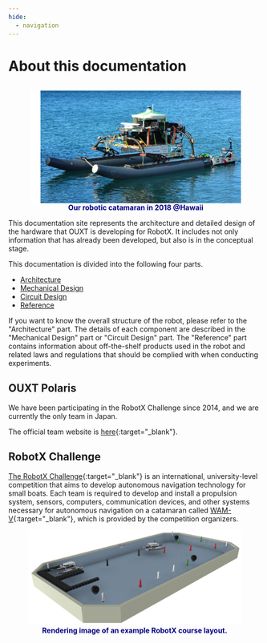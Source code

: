```yaml
---
hide:
  - navigation
---
```


# About this documentation

<figure style="display:table;background-color:#ffffff;float:right;padding:0px 0px 0px 20px">
  <img style="display:block" width="400" src="images/DSC_1814_2.jpg">
  <figcaption style="display:table-caption;caption-side:bottom;text-align:center;font-weight:bold;color:navy">Our robotic catamaran in 2018 @Hawaii</figcaption>
</figure>

This documentation site represents the architecture and detailed design of the hardware that OUXT is developing for RobotX. It includes not only information that has already been developed, but also is in the conceptual stage.

This documentation is divided into the following four parts.

- [Architecture](architecture/architecture_summary.md)
- [Mechanical Design](mech_design/mdesign_summary.md)
- [Circuit Design](circuit_design/cdesign_summary.md)
- [Reference](reference/reference_summary.md)

If you want to know the overall structure of the robot, please refer to the "Architecture" part. The details of each component are described in the "Mechanical Design" part or "Circuit Design" part. The "Reference" part contains information about off-the-shelf products used in the robot and related laws and regulations that should be complied with when conducting experiments.

## OUXT Polaris

We have been participating in the RobotX Challenge since 2014, and we are currently the only team in Japan.

The official team website is [here](https://www.ouxt.jp/en/){:target="_blank"}.

## RobotX Challenge

[The RobotX Challenge](https://robotx.org/){:target="_blank"} is an international, university-level competition that aims to develop autonomous navigation technology for small boats. Each team is required to develop and install a propulsion system, sensors, computers, communication devices, and other systems necessary for autonomous navigation on a catamaran called [WAM-V](https://www.wam-v.com/){:target="_blank"}, which is provided by the competition organizers.

<figure>
  <img width="1000" src="images/FieldSample_202107222252_2.png">
  <figcaption style="caption-side:bottom;text-align:center;font-weight:bold;color:navy">Rendering image of an example RobotX course layout.</figcaption>
</figure>
